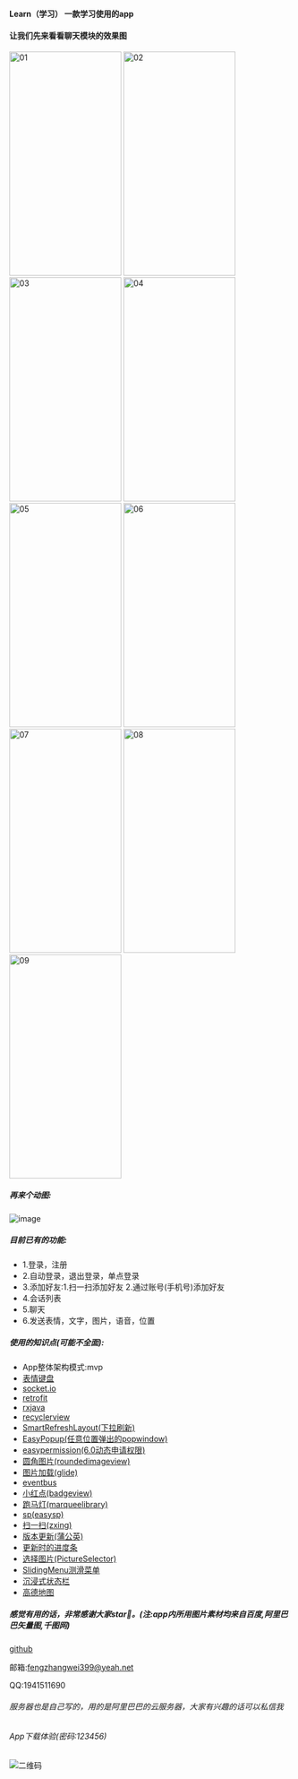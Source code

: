 #### Learn（学习） 一款学习使用的app
#### 让我们先来看看聊天模块的效果图
<img src="https://learn-com-earn-agg.oss-cn-beijing.aliyuncs.com/file/other/01.png" width="200" height="400" alt="01"/>
<img src="https://learn-com-earn-agg.oss-cn-beijing.aliyuncs.com/file/other/02.png" width="200" height="400" alt="02"/>
<img src="https://learn-com-earn-agg.oss-cn-beijing.aliyuncs.com/file/other/03.png" width="200" height="400" alt="03"/>
<img src="https://learn-com-earn-agg.oss-cn-beijing.aliyuncs.com/file/other/04.png" width="200" height="400" alt="04"/><br/>
<img src="https://learn-com-earn-agg.oss-cn-beijing.aliyuncs.com/file/other/05.png" width="200" height="400" alt="05"/>
<img src="https://learn-com-earn-agg.oss-cn-beijing.aliyuncs.com/file/other/06.png" width="200" height="400" alt="06"/>
<img src="https://learn-com-earn-agg.oss-cn-beijing.aliyuncs.com/file/other/07.png" width="200" height="400" alt="07"/>
<img src="https://learn-com-earn-agg.oss-cn-beijing.aliyuncs.com/file/other/08.png" width="200" height="400" alt="08"/><br/>
<img src="https://learn-com-earn-agg.oss-cn-beijing.aliyuncs.com/file/other/09.png" width="200" height="400" alt="09"/><br/>

##### 再来个动图:
![image](https://learn-com-earn-agg.oss-cn-beijing.aliyuncs.com/file/other/video.gif)
##### 目前已有的功能:
* 1.登录，注册
* 2.自动登录，退出登录，单点登录
* 3.添加好友:1.扫一扫添加好友 2.通过账号(手机号)添加好友
* 4.会话列表
* 5.聊天
* 6.发送表情，文字，图片，语音，位置

##### 使用的知识点(可能不全面):
* App整体架构模式:mvp
* [表情键盘](https://github.com/CB-ysx/CBEmotionsKeyBoard)
* [socket.io](https://github.com/socketio/socket.io-client-java)
* [retrofit](https://github.com/square/retrofit)
* [rxjava](https://github.com/ReactiveX/RxJava)
* [recyclerview]()
* [SmartRefreshLayout(下拉刷新)](https://github.com/scwang90/SmartRefreshLayout)
* [EasyPopup(任意位置弹出的popwindow)](https://github.com/zyyoona7/EasyPopup)
* [easypermission(6.0动态申请权限)](https://github.com/githubZYQ/easypermission)
* [圆角图片(roundedimageview)](https://github.com/vinc3m1/RoundedImageView)
* [图片加载(glide)](https://github.com/bumptech/glide)
* [eventbus](https://github.com/greenrobot/EventBus)
* [小红点(badgeview)](https://github.com/qstumn/BadgeView)
* [跑马灯(marqueelibrary)](https://github.com/gongwen/MarqueeViewLibrary)
* [sp(easysp)](https://github.com/WhiteDG/EasySP)
* [扫一扫(zxing)](https://github.com/mylhyl/Android-Zxing)
* [版本更新(蒲公英)](https://www.pgyer.com/doc/view/new_sdk_android_guide)
* [更新时的进度条](https://github.com/Ajian-studio/GADownloading)
* [选择图片(PictureSelector)](https://github.com/LuckSiege/PictureSelector)
* [SlidingMenu测滑菜单](https://github.com/jfeinstein10/SlidingMenu)
* [沉浸式状态栏](https://p.codekk.com/detail/Android/gyf-dev/ImmersionBar)
* [高德地图](https://lbs.amap.com/)


##### 感觉有用的话，非常感谢大家star🙏。(注:app内所用图片素材均来自百度,阿里巴巴矢量图,千图网)

   [github](https://github.com/Tianyouliangl/Learn.git)

   邮箱:fengzhangwei399@yeah.net

   QQ:1941511690

###### 服务器也是自己写的，用的是阿里巴巴的云服务器，大家有兴趣的话可以私信我
###### App下载体验(密码:123456)
![二维码](https://learn-com-earn-agg.oss-cn-beijing.aliyuncs.com/file/other/app.png)




